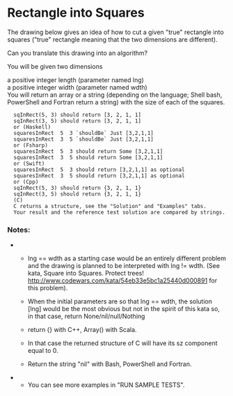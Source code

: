 # Rectangle into Squares

The drawing below gives an idea of how to cut a given "true" rectangle into squares ("true" rectangle meaning that the two dimensions are different).



Can you translate this drawing into an algorithm?  

You will be given two dimensions  

a positive integer length (parameter named lng)  
a positive integer width (parameter named wdth)  
You will return an array or a string (depending on the language; Shell bash, PowerShell and Fortran return a string) with the size of each of the squares.  

```
  sqInRect(5, 3) should return [3, 2, 1, 1]
  sqInRect(3, 5) should return [3, 2, 1, 1]
  or (Haskell)
  squaresInRect  5  3 `shouldBe` Just [3,2,1,1]
  squaresInRect  3  5 `shouldBe` Just [3,2,1,1]
  or (Fsharp)
  squaresInRect  5  3 should return Some [3,2,1,1]
  squaresInRect  3  5 should return Some [3,2,1,1]
  or (Swift)
  squaresInRect  5  3 should return [3,2,1,1] as optional
  squaresInRect  3  5 should return [3,2,1,1] as optional
  or (Cpp)
  sqInRect(5, 3) should return {3, 2, 1, 1}
  sqInRect(3, 5) should return {3, 2, 1, 1}
  (C)
  C returns a structure, see the "Solution" and "Examples" tabs.
  Your result and the reference test solution are compared by strings.
  ``` 
### Notes:
- - lng == wdth as a starting case would be an entirely different problem and the drawing is planned to be interpreted with lng != wdth. (See kata, Square into Squares. Protect trees! http://www.codewars.com/kata/54eb33e5bc1a25440d000891 for this problem).

  - When the initial parameters are so that lng == wdth, the solution [lng] would be the most obvious but not in the spirit of this kata so, in that case, return None/nil/null/Nothing

  - return {} with C++, Array() with Scala.

  - In that case the returned structure of C will have its sz component equal to 0.

  - Return the string "nil" with Bash, PowerShell and Fortran.

- - You can see more examples in "RUN SAMPLE TESTS".

